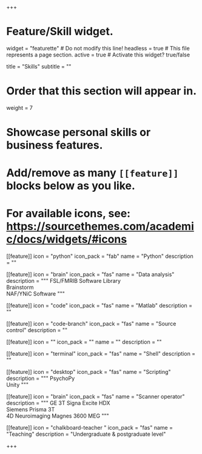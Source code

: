 +++
# Feature/Skill widget.
widget = "featurette"  # Do not modify this line!
headless = true  # This file represents a page section.
active = true  # Activate this widget? true/false

title = "Skills"
subtitle = ""

# Order that this section will appear in.
weight = 7

# Showcase personal skills or business features.
# 
# Add/remove as many `[[feature]]` blocks below as you like.
# 
# For available icons, see: https://sourcethemes.com/academic/docs/widgets/#icons

[[feature]]
  icon = "python"
  icon_pack = "fab"
  name = "Python"
  description = ""
  
[[feature]]
  icon = "brain"
  icon_pack = "fas"
  name = "Data analysis"
  description = """
  FSL/FMRIB Software Library<br/>
  Brainstorm<br/>
  NAF/YNiC Software
  """  
  
[[feature]]
  icon = "code"
  icon_pack = "fas"
  name = "Matlab"
  description = ""
  
[[feature]]
  icon = "code-branch"
  icon_pack = "fas"
  name = "Source control"
  description = ""
  
[[feature]]
  icon = ""
  icon_pack = ""
  name = ""
  description = ""
  
[[feature]]
  icon = "terminal"
  icon_pack = "fas"
  name = "Shell"
  description = ""
  
[[feature]]
  icon = "desktop"
  icon_pack = "fas"
  name = "Scripting"
  description = """
  PsychoPy<br/>
  Unity
  """
  
[[feature]]
  icon = "brain"
  icon_pack = "fas"
  name = "Scanner operator"
  description = """
  GE 3T Signa Excite HDX<br/>
  Siemens Prisma 3T<br/>
  4D Neuroimaging Magnes 3600 MEG
  """
  
[[feature]]
  icon = "chalkboard-teacher "
  icon_pack = "fas"
  name = "Teaching"
  description = "Undergraduate & postgraduate level"

+++
